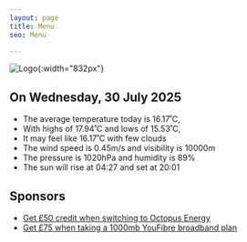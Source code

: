 ```yaml
---
layout: page
title: Menu
seo: Menu

---
```


![Logo](/images/logo.jpg){:width="832px"}

<!-- weather_marker starts -->
## On Wednesday, 30 July 2025

- The average temperature today is 16.17˚C,
- With highs of 17.94˚C and lows of 15.53˚C,
- It may feel like 16.17˚C with few clouds
- The wind speed is 0.45m/s and visibility is 10000m
- The pressure is 1020hPa and humidity is 89%
- The sun will rise at 04:27 and set at 20:01

<!-- weather_marker ends -->

## Sponsors

- [Get £50 credit when switching to Octopus Energy](https://bit.ly/3oD1nnS)
- [Get £75 when taking a 1000mb YouFibre broadband plan](https://aklam.io/91zWhU?)
